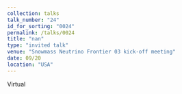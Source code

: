 ```yaml
---
collection: talks
talk_number: "24"
id_for_sorting: "0024"
permalink: /talks/0024
title: "nan" 
type: "invited talk"
venue: "Snowmass Neutrino Frontier 03 kick-off meeting"
date: 09/20
location: "USA"
---
```


Virtual
